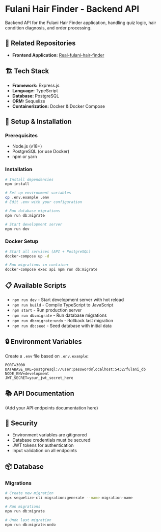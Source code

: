 # Fulani Hair Finder - Backend API

Backend API for the Fulani Hair Finder application, handling quiz logic, hair condition diagnosis, and order processing.

## 🔗 Related Repositories

- **Frontend Application:** [Real-fulani-hair-finder](https://github.com/dvonne2/Real-fulani-hair-finder)

## 🏗️ Tech Stack

- **Framework:** Express.js
- **Language:** TypeScript
- **Database:** PostgreSQL
- **ORM:** Sequelize
- **Containerization:** Docker & Docker Compose

## 🚀 Setup & Installation

### Prerequisites
- Node.js (v18+)
- PostgreSQL (or use Docker)
- npm or yarn

### Installation
```bash
# Install dependencies
npm install

# Set up environment variables
cp .env.example .env
# Edit .env with your configuration

# Run database migrations
npm run db:migrate

# Start development server
npm run dev
```

### Docker Setup
```bash
# Start all services (API + PostgreSQL)
docker-compose up -d

# Run migrations in container
docker-compose exec api npm run db:migrate
```

## 📋 Available Scripts

- `npm run dev` - Start development server with hot reload
- `npm run build` - Compile TypeScript to JavaScript
- `npm start` - Run production server
- `npm run db:migrate` - Run database migrations
- `npm run db:migrate:undo` - Rollback last migration
- `npm run db:seed` - Seed database with initial data

## 🔒 Environment Variables

Create a `.env` file based on `.env.example`:
```env
PORT=3000
DATABASE_URL=postgresql://user:password@localhost:5432/fulani_db
NODE_ENV=development
JWT_SECRET=your_jwt_secret_here
```

## 📚 API Documentation

(Add your API endpoints documentation here)

## 🔐 Security

- Environment variables are gitignored
- Database credentials must be secured
- JWT tokens for authentication
- Input validation on all endpoints

## 📦 Database

### Migrations
```bash
# Create new migration
npx sequelize-cli migration:generate --name migration-name

# Run migrations
npm run db:migrate

# Undo last migration
npm run db:migrate:undo
```
